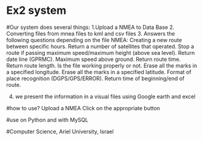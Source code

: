 # Ex2 system
#Our system does several things:
1.Upload a NMEA to Data Base
2. Converting files from mnea files to kml and csv files
3. Answers the following questions depending on the file NMEA:
       Creating a new route between specific hours.
      Return a number of satellites that operated.
       Stop a route if passing maximum speed/maximum height (above sea level).
      Return date line (GPRMC).
      Maximum speed above ground.
      Return route time.
      Return route length.
      Is the file working properly or not.
      Erase all the marks in a specified longitude.
     Erase all the marks in a specified latitude.
      Format of place recognition (DGPS/GPS/ERROR).
     Return time of beginning/end of route.

4. we present the information in a visual files using Google earth and excel

#how to use?
Upload a NMEA
Click on the appropriate button

#use on Python and with MySQL 






#Computer Science, Ariel University, Israel
